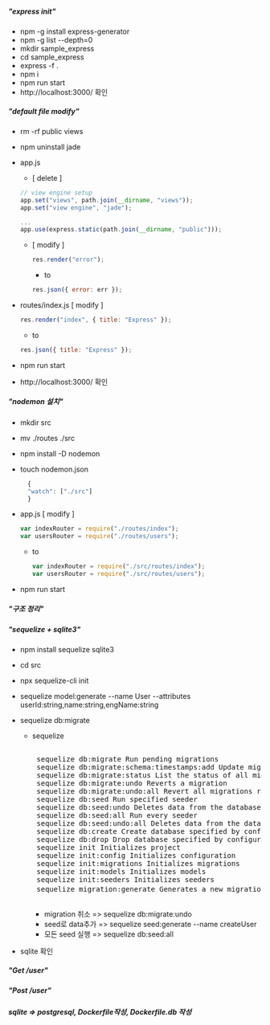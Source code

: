 ##### "express init"

- npm -g install express-generator
- npm -g list --depth=0
- mkdir sample_express
- cd sample_express
- express -f .
- npm i
- npm run start
- http://localhost:3000/ 확인

##### "default file modify"

- rm -rf public views
- npm uninstall jade
- app.js

  - [ delete ]

  ```javascript
  // view engine setup
  app.set("views", path.join(__dirname, "views"));
  app.set("view engine", "jade");

  ...
  app.use(express.static(path.join(__dirname, "public")));
  ```

  - [ modify ]

    ```javascript
    res.render("error");
    ```

    - to

    ```javascript
    res.json({ error: err });
    ```

- routes/index.js [ modify ]

  ```javascript
  res.render("index", { title: "Express" });
  ```

  - to

  ```javascript
  res.json({ title: "Express" });
  ```

- npm run start
- http://localhost:3000/ 확인

##### "nodemon 설치"

- mkdir src
- mv ./routes ./src
- npm install -D nodemon
- touch nodemon.json

  ```javascript
    {
    "watch": ["./src"]
    }
  ```

- app.js [ modify ]

  ```javascript
  var indexRouter = require("./routes/index");
  var usersRouter = require("./routes/users");
  ```

  - to

    ```javascript
    var indexRouter = require("./src/routes/index");
    var usersRouter = require("./src/routes/users");
    ```

- npm run start

##### "구조 정리"

##### "sequelize + sqlite3"

- npm install sequelize sqlite3
- cd src
- npx sequelize-cli init
- sequelize model:generate --name User --attributes userId:string,name:string,engName:string
- sequelize db:migrate

  - sequelize

    <pre> 
     sequelize db:migrate Run pending migrations
     sequelize db:migrate:schema:timestamps:add Update migration table to have timestamps
     sequelize db:migrate:status List the status of all migrations
     sequelize db:migrate:undo Reverts a migration
     sequelize db:migrate:undo:all Revert all migrations ran
     sequelize db:seed Run specified seeder
     sequelize db:seed:undo Deletes data from the database
     sequelize db:seed:all Run every seeder
     sequelize db:seed:undo:all Deletes data from the database
     sequelize db:create Create database specified by configuration
     sequelize db:drop Drop database specified by configuration
     sequelize init Initializes project
     sequelize init:config Initializes configuration
     sequelize init:migrations Initializes migrations
     sequelize init:models Initializes models
     sequelize init:seeders Initializes seeders
     sequelize migration:generate Generates a new migration file [별칭: migration:create] sequelize model:generate Generates a model and its migration [별칭: model:create] sequelize seed:generate Generates a new seed file [별칭: seed:create]
     </pre>

    - migration 취소 => sequelize db:migrate:undo
    - seed로 data추가 => sequelize seed:generate --name createUser
    - 모든 seed 실행 => sequelize db:seed:all

- sqlite 확인

##### "Get /user"

##### "Post /user"

##### sqlite => postgresql, Dockerfile작성, Dockerfile.db 작성
